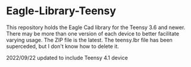 # Eagle-Library-Teensy
This repository holds the Eagle Cad library for the Teensy 3.6 and newer.  There may be more than one version of each  device to better facilitate varying usage. The ZIP file is the latest.  The teensy.lbr file has been superceded, but I don't know how to delete it.

2022/09/22 updated to include Teensy 4.1 device